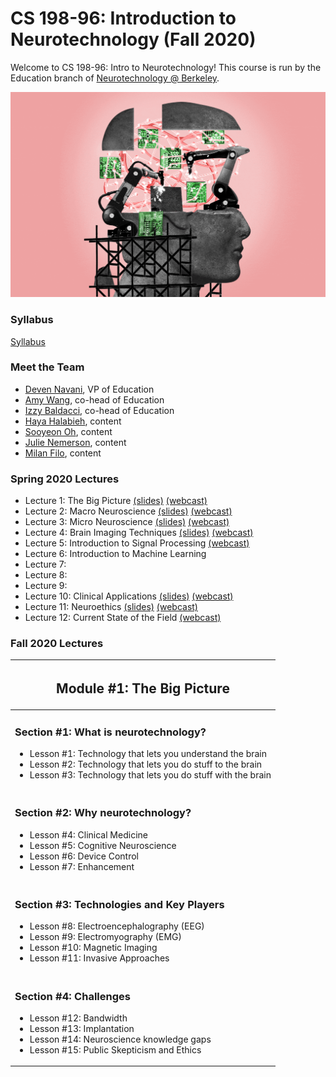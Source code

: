 # CS 198-96: Introduction to Neurotechnology (Fall 2020)

Welcome to CS 198-96: Intro to Neurotechnology! This course is run by the Education branch of [Neurotechnology @ Berkeley](https://neurotech.berkeley.edu).

![](neurotech.gif)

### Syllabus

[Syllabus](https://docs.google.com/document/d/1kKtiD6YWtURetEiy9AScyJoVWdasE68gR3KoMo3y4c4/edit?usp=sharing)

### Meet the Team

- [Deven Navani](https://linkedin.com/in/devennavani), VP of Education 
- [Amy Wang](https://www.linkedin.com/in/amywang58/), co-head of Education
- [Izzy Baldacci](https://www.linkedin.com/in/isabella-baldacci-74694519a/), co-head of Education
- [Haya Halabieh](https://www.linkedin.com/in/haya-halabieh-145941187/), content
- [Sooyeon Oh](https://www.linkedin.com/in/sooyeonoh/), content
- [Julie Nemerson](https://www.linkedin.com/in/julie-nemerson/), content
- [Milan Filo](https://www.linkedin.com/in/milan-f-b2a861110/), content

### Spring 2020 Lectures

- Lecture 1: The Big Picture [(slides)](https://docs.google.com/presentation/d/18uCmsE90HPA1_8xNekUP94K5ErNxOS5hffchtTHXlLg/edit?usp=sharing) [(webcast)](https://www.youtube.com/watch?v=JWnHp_lqkKY) 
- Lecture 2: Macro Neuroscience [(slides)](https://docs.google.com/presentation/d/1qf8d9TegBbjmpbiEGmMCCupMV_R1GzlB0OUxH956umc/edit?usp=sharing) [(webcast)](https://youtu.be/IY02T5WzCpw)
- Lecture 3: Micro Neuroscience [(slides)](https://docs.google.com/presentation/d/1v1lizm3QJqGZx0vuf2hYUl0MvI9G786ZRvUn52kutPk/edit?usp=sharing) [(webcast)](https://youtu.be/FT_gtKjSTQQ)
- Lecture 4: Brain Imaging Techniques [(slides)](https://docs.google.com/presentation/d/1Xx8Ssu3ZhAqTyweJZJMXOBT8urqL5kGnCppBIxzM3SM/edit?usp=sharing) [(webcast)](https://youtu.be/rsP_Obn7JKU)
- Lecture 5: Introduction to Signal Processing [(webcast)](https://youtu.be/gURGgMwAoDM)
- Lecture 6: Introduction to Machine Learning
- Lecture 7:
- Lecture 8: 
- Lecture 9: 
- Lecture 10: Clinical Applications [(slides)](https://docs.google.com/presentation/d/1I5xrWjetjQesf7aAzMJwKvL0yQG4yI6IxYkVmpix4oM/edit?usp=sharing) [(webcast)](https://youtu.be/OmwgQUC69mc)
- Lecture 11: Neuroethics [(slides)](https://docs.google.com/presentation/d/1Q0yCELR0dzq3aViE_IOU7gFfSs_s-NZVFGVRqwjsBjk/edit?usp=sharing) [(webcast)](https://youtu.be/ftGm5tj6QMg)
- Lecture 12: Current State of the Field [(webcast)](https://youtu.be/T9HmHf7EPms)

### Fall 2020 Lectures

| <h2>Module #1: The Big Picture</h2> | 
| ------------- |
| <h3>Section #1: What is neurotechnology?</h3><ul><li>Lesson #1: Technology that lets you understand the brain</li><li>Lesson #2: Technology that lets you do stuff to the brain</li><li>Lesson #3: Technology that lets you do stuff with the brain</li></ul>| 
| <h3>Section #2: Why neurotechnology?</h3><ul><li>Lesson #4: Clinical Medicine</li><li>Lesson #5: Cognitive Neuroscience</li><li>Lesson #6: Device Control</li><li>Lesson #7: Enhancement</li></ul>|
| <h3>Section #3: Technologies and Key Players</h3><ul><li>Lesson #8: Electroencephalography (EEG)</li><li>Lesson #9: Electromyography (EMG)</li><li>Lesson #10: Magnetic Imaging</li><li>Lesson #11: Invasive Approaches</li></ul>|
| <h3>Section #4: Challenges</h3><ul><li>Lesson #12: Bandwidth</li><li>Lesson #13: Implantation</li><li>Lesson #14: Neuroscience knowledge gaps</li><li>Lesson #15: Public Skepticism and Ethics</li></ul>|

<!-- ### Labs

- [Lab 1: Getting started with EEG](http://docs.openbci.com/Tutorials/02-Ganglion_Getting%20Started_Guide)
- Lab 2: Sensory extension
- [Lab 3: Detecting event-related potentials](lab3)
- [Lab 4: Neurofeedback](lab4)
- [Lab 5: Steady-state visually evoked potentials](lab5)
- [Lab 6: Detecting stress using biosignals](lab6)
- [Lab 7: Measuring attention using cross-brain correlations](lab7)
- [Lab 8: Detecting and controlling muscle movements](lab8)
- [Lab 9: Characterizing EEG responses to smell](lab9) -->
